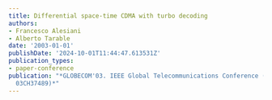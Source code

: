 ```yaml
---
title: Differential space-time CDMA with turbo decoding
authors:
- Francesco Alesiani
- Alberto Tarable
date: '2003-01-01'
publishDate: '2024-10-01T11:44:47.613531Z'
publication_types:
- paper-conference
publication: "*GLOBECOM'03. IEEE Global Telecommunications Conference (IEEE Cat. No.
  03CH37489)*"
---
```

